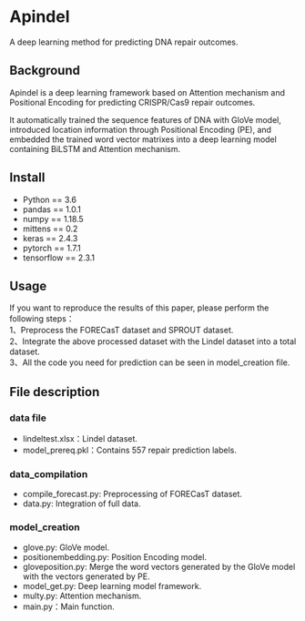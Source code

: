 # Apindel
A deep learning method for predicting DNA repair outcomes.
## Background
Apindel is a deep learning framework based on Attention mechanism and Positional Encoding for predicting CRISPR/Cas9 repair outcomes.

It automatically trained the sequence features of DNA with GloVe model, introduced location information through Positional Encoding (PE), and embedded the trained word vector matrixes into a deep learning model containing BiLSTM and Attention mechanism.
## Install
* Python == 3.6
* pandas == 1.0.1
* numpy == 1.18.5
* mittens == 0.2
* keras == 2.4.3
* pytorch == 1.7.1
* tensorflow == 2.3.1
## Usage
If you want to reproduce the results of this paper, please perform the following steps：  
1、Preprocess the FORECasT dataset and SPROUT dataset.  
2、Integrate the above processed dataset with the Lindel dataset into a total dataset.  
3、All the code you need for prediction can be seen in model_creation file.
## File description
### data file 
* lindeltest.xlsx：Lindel dataset.
* model_prereq.pkl：Contains 557 repair prediction labels.
### data_compilation
* compile_forecast.py: Preprocessing of FORECasT dataset.
* data.py: Integration of full data.
### model_creation
* glove.py: GloVe model.
* positionembedding.py: Position Encoding model.
* gloveposition.py: Merge the word vectors generated by the GloVe model with the vectors generated by PE.
* model_get.py: Deep learning model framework.
* multy.py: Attention mechanism.
* main.py：Main function.







